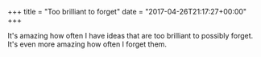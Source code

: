 +++
title = "Too brilliant to forget"
date = "2017-04-26T21:17:27+00:00"
+++

It's amazing how often I have ideas that are too brilliant to possibly forget. It's even more amazing how often I forget them.
			